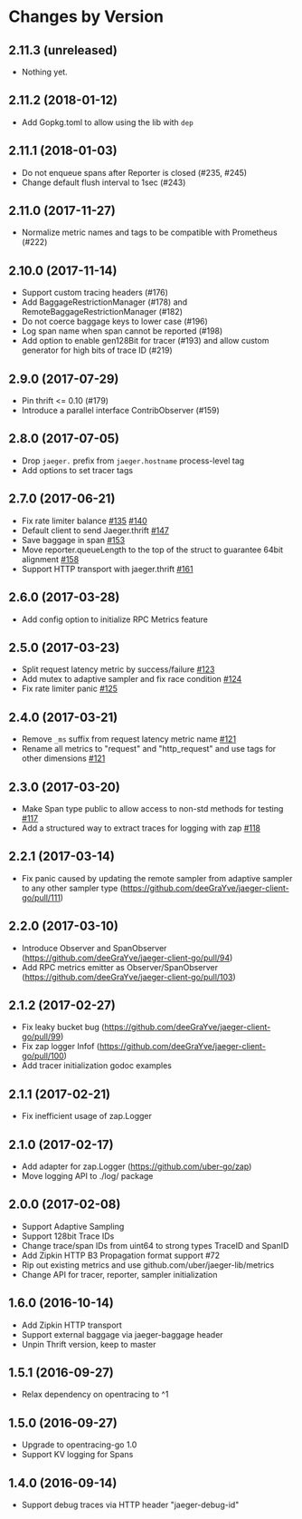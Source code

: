 Changes by Version
==================

2.11.3 (unreleased)
-------------------

- Nothing yet.


2.11.2 (2018-01-12)
-------------------

- Add Gopkg.toml to allow using the lib with `dep`


2.11.1 (2018-01-03)
-------------------

- Do not enqueue spans after Reporter is closed (#235, #245)
- Change default flush interval to 1sec (#243)


2.11.0 (2017-11-27)
-------------------

- Normalize metric names and tags to be compatible with Prometheus (#222)


2.10.0 (2017-11-14)
-------------------

- Support custom tracing headers (#176)
- Add BaggageRestrictionManager (#178) and RemoteBaggageRestrictionManager (#182)
- Do not coerce baggage keys to lower case (#196)
- Log span name when span cannot be reported (#198)
- Add option to enable gen128Bit for tracer (#193) and allow custom generator for high bits of trace ID (#219)


2.9.0 (2017-07-29)
------------------

- Pin thrift <= 0.10 (#179)
- Introduce a parallel interface ContribObserver (#159)


2.8.0 (2017-07-05)
------------------

- Drop `jaeger.` prefix from `jaeger.hostname` process-level tag
- Add options to set tracer tags


2.7.0 (2017-06-21)
------------------

- Fix rate limiter balance [#135](https://github.com/deeGraYve/jaeger-client-go/pull/135) [#140](https://github.com/deeGraYve/jaeger-client-go/pull/140)
- Default client to send Jaeger.thrift [#147](https://github.com/deeGraYve/jaeger-client-go/pull/147)
- Save baggage in span [#153](https://github.com/deeGraYve/jaeger-client-go/pull/153)
- Move reporter.queueLength to the top of the struct to guarantee 64bit alignment [#158](https://github.com/deeGraYve/jaeger-client-go/pull/158)
- Support HTTP transport with jaeger.thrift [#161](https://github.com/deeGraYve/jaeger-client-go/pull/161)


2.6.0 (2017-03-28)
------------------

- Add config option to initialize RPC Metrics feature


2.5.0 (2017-03-23)
------------------

- Split request latency metric by success/failure [#123](https://github.com/deeGraYve/jaeger-client-go/pull/123)
- Add mutex to adaptive sampler and fix race condition [#124](https://github.com/deeGraYve/jaeger-client-go/pull/124)
- Fix rate limiter panic [#125](https://github.com/deeGraYve/jaeger-client-go/pull/125)


2.4.0 (2017-03-21)
------------------

- Remove `_ms` suffix from request latency metric name [#121](https://github.com/deeGraYve/jaeger-client-go/pull/121)
- Rename all metrics to "request" and "http_request" and use tags for other dimensions [#121](https://github.com/deeGraYve/jaeger-client-go/pull/121)


2.3.0 (2017-03-20)
------------------

- Make Span type public to allow access to non-std methods for testing [#117](https://github.com/deeGraYve/jaeger-client-go/pull/117)
- Add a structured way to extract traces for logging with zap [#118](https://github.com/deeGraYve/jaeger-client-go/pull/118)


2.2.1 (2017-03-14)
------------------

- Fix panic caused by updating the remote sampler from adaptive sampler to any other sampler type (https://github.com/deeGraYve/jaeger-client-go/pull/111)


2.2.0 (2017-03-10)
------------------

- Introduce Observer and SpanObserver (https://github.com/deeGraYve/jaeger-client-go/pull/94)
- Add RPC metrics emitter as Observer/SpanObserver (https://github.com/deeGraYve/jaeger-client-go/pull/103)


2.1.2 (2017-02-27)
-------------------

- Fix leaky bucket bug (https://github.com/deeGraYve/jaeger-client-go/pull/99)
- Fix zap logger Infof (https://github.com/deeGraYve/jaeger-client-go/pull/100)
- Add tracer initialization godoc examples


2.1.1 (2017-02-21)
-------------------

- Fix inefficient usage of zap.Logger


2.1.0 (2017-02-17)
-------------------

- Add adapter for zap.Logger (https://github.com/uber-go/zap)
- Move logging API to ./log/ package


2.0.0 (2017-02-08)
-------------------

- Support Adaptive Sampling
- Support 128bit Trace IDs
- Change trace/span IDs from uint64 to strong types TraceID and SpanID
- Add Zipkin HTTP B3 Propagation format support #72
- Rip out existing metrics and use github.com/uber/jaeger-lib/metrics
- Change API for tracer, reporter, sampler initialization


1.6.0 (2016-10-14)
-------------------

- Add Zipkin HTTP transport
- Support external baggage via jaeger-baggage header
- Unpin Thrift version, keep to master


1.5.1 (2016-09-27)
-------------------

- Relax dependency on opentracing to ^1


1.5.0 (2016-09-27)
-------------------

- Upgrade to opentracing-go 1.0
- Support KV logging for Spans


1.4.0 (2016-09-14)
-------------------

- Support debug traces via HTTP header "jaeger-debug-id"
